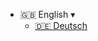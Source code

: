- :uk: English ▾
  - [:de: Deutsch](/de/)
  <!-- - [:cn: 中文](/zh-cn/)
  - [:es: Español](/es/)
  - [:ru: Русский](/ru-ru/) -->